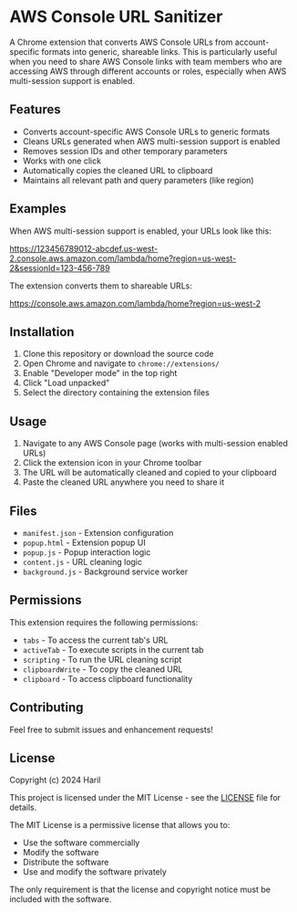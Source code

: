 # AWS Console URL Sanitizer

A Chrome extension that converts AWS Console URLs from account-specific formats into generic, shareable links. This is particularly useful when you need to share AWS Console links with team members who are accessing AWS through different accounts or roles, especially when AWS multi-session support is enabled.

## Features

- Converts account-specific AWS Console URLs to generic formats
- Cleans URLs generated when AWS multi-session support is enabled
- Removes session IDs and other temporary parameters
- Works with one click
- Automatically copies the cleaned URL to clipboard
- Maintains all relevant path and query parameters (like region)

## Examples

When AWS multi-session support is enabled, your URLs look like this:

https://123456789012-abcdef.us-west-2.console.aws.amazon.com/lambda/home?region=us-west-2&sessionId=123-456-789

The extension converts them to shareable URLs:

https://console.aws.amazon.com/lambda/home?region=us-west-2

## Installation

1. Clone this repository or download the source code
2. Open Chrome and navigate to `chrome://extensions/`
3. Enable "Developer mode" in the top right
4. Click "Load unpacked"
5. Select the directory containing the extension files

## Usage

1. Navigate to any AWS Console page (works with multi-session enabled URLs)
2. Click the extension icon in your Chrome toolbar
3. The URL will be automatically cleaned and copied to your clipboard
4. Paste the cleaned URL anywhere you need to share it

## Files

- `manifest.json` - Extension configuration
- `popup.html` - Extension popup UI
- `popup.js` - Popup interaction logic
- `content.js` - URL cleaning logic
- `background.js` - Background service worker

## Permissions

This extension requires the following permissions:
- `tabs` - To access the current tab's URL
- `activeTab` - To execute scripts in the current tab
- `scripting` - To run the URL cleaning script
- `clipboardWrite` - To copy the cleaned URL
- `clipboard` - To access clipboard functionality

## Contributing

Feel free to submit issues and enhancement requests!

## License

Copyright (c) 2024 Haril

This project is licensed under the MIT License - see the [LICENSE](LICENSE) file for details.

The MIT License is a permissive license that allows you to:
- Use the software commercially
- Modify the software
- Distribute the software
- Use and modify the software privately

The only requirement is that the license and copyright notice must be included with the software.


